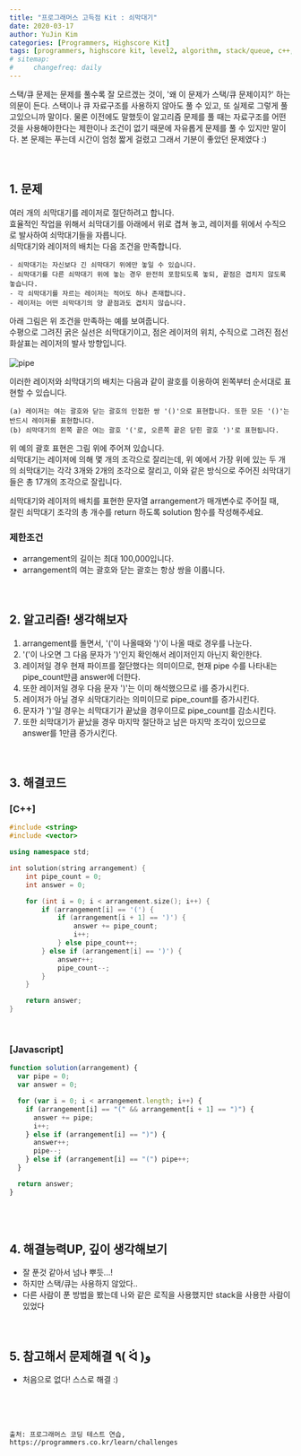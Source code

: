 ```yaml
---
title: "프로그래머스 고득점 Kit : 쇠막대기"
date: 2020-03-17
author: YuJin Kim
categories: [Programmers, Highscore Kit]
tags: [programmers, highscore kit, level2, algorithm, stack/queue, c++, javascript]
# sitemap:
#     changefreq: daily
---
```


스택/큐 문제는 문제를 풀수록 잘 모르겠는 것이, '왜 이 문제가 스택/큐 문제이지?' 하는 의문이 든다. 스택이나 큐 자료구조를 사용하지 않아도 풀 수 있고, 또 실제로 그렇게 풀고있으니까 말이다. 물론 이전에도 말했듯이 알고리즘 문제를 풀 때는 자료구조를 어떤 것을 사용해야한다는 제한이나 조건이 없기 때문에 자유롭게 문제를 풀 수 있지만 말이다. 본 문제는 푸는데 시간이 엄청 짧게 걸렸고 그래서 기분이 좋았던 문제였다 :)  
<br/>
<br/>

## 1. 문제

여러 개의 쇠막대기를 레이저로 절단하려고 합니다.  
효율적인 작업을 위해서 쇠막대기를 아래에서 위로 겹쳐 놓고, 레이저를 위에서 수직으로 발사하여 쇠막대기들을 자릅니다.  
쇠막대기와 레이저의 배치는 다음 조건을 만족합니다.

```
- 쇠막대기는 자신보다 긴 쇠막대기 위에만 놓일 수 있습니다.
- 쇠막대기를 다른 쇠막대기 위에 놓는 경우 완전히 포함되도록 놓되, 끝점은 겹치지 않도록 놓습니다.
- 각 쇠막대기를 자르는 레이저는 적어도 하나 존재합니다.
- 레이저는 어떤 쇠막대기의 양 끝점과도 겹치지 않습니다.
```

아래 그림은 위 조건을 만족하는 예를 보여줍니다.  
수평으로 그려진 굵은 실선은 쇠막대기이고, 점은 레이저의 위치, 수직으로 그려진 점선 화살표는 레이저의 발사 방향입니다.  
<br/>
![pipe](https://grepp-programmers.s3.amazonaws.com/files/ybm/dbd166625b/d3ae656b-bb7b-421c-9f74-fa9ea800b860.png)

이러한 레이저와 쇠막대기의 배치는 다음과 같이 괄호를 이용하여 왼쪽부터 순서대로 표현할 수 있습니다.

```
(a) 레이저는 여는 괄호와 닫는 괄호의 인접한 쌍 '()'으로 표현합니다. 또한 모든 '()'는 반드시 레이저를 표현합니다.
(b) 쇠막대기의 왼쪽 끝은 여는 괄호 '('로, 오른쪽 끝은 닫힌 괄호 ')'로 표현됩니다.
```

위 예의 괄호 표현은 그림 위에 주어져 있습니다.  
쇠막대기는 레이저에 의해 몇 개의 조각으로 잘리는데, 위 예에서 가장 위에 있는 두 개의 쇠막대기는 각각 3개와 2개의 조각으로 잘리고, 이와 같은 방식으로 주어진 쇠막대기들은 총 17개의 조각으로 잘립니다.

쇠막대기와 레이저의 배치를 표현한 문자열 arrangement가 매개변수로 주어질 때,  
잘린 쇠막대기 조각의 총 개수를 return 하도록 solution 함수를 작성해주세요.

### 제한조건

- arrangement의 길이는 최대 100,000입니다.
- arrangement의 여는 괄호와 닫는 괄호는 항상 쌍을 이룹니다.
  <br/><br/><br/>

## 2. 알고리즘! 생각해보자

1. arrangement를 돌면서, '('이 나올때와 ')'이 나올 때로 경우를 나눈다.
2. '('이 나오면 그 다음 문자가 ')'인지 확인해서 레이저인지 아닌지 확인한다.
3. 레이저일 경우 현재 파이프를 절단했다는 의미이므로, 현재 pipe 수를 나타내는 pipe_count만큼 answer에 더한다.
4. 또한 레이저일 경우 다음 문자 ')'는 이미 해석했으므로 i를 증가시킨다.
5. 레이저가 아닐 경우 쇠막대기라는 의미이므로 pipe_count를 증가시킨다.
6. 문자가 ')'일 경우는 쇠막대기가 끝났을 경우이므로 pipe_count를 감소시킨다.
7. 또한 쇠막대기가 끝났을 경우 마지막 절단하고 남은 마지막 조각이 있으므로 answer를 1만큼 증가시킨다.  
   <br/><br/>

## 3. 해결코드

### [C++]

```c++
#include <string>
#include <vector>

using namespace std;

int solution(string arrangement) {
    int pipe_count = 0;
    int answer = 0;

    for (int i = 0; i < arrangement.size(); i++) {
        if (arrangement[i] == '(') {
            if (arrangement[i + 1] == ')') {
                answer += pipe_count;
                i++;
            } else pipe_count++;
        } else if (arrangement[i] == ')') {
            answer++;
            pipe_count--;
        }
    }

    return answer;
}
```

<br/>

### [Javascript]

```javascript
function solution(arrangement) {
  var pipe = 0;
  var answer = 0;

  for (var i = 0; i < arrangement.length; i++) {
    if (arrangement[i] == "(" && arrangement[i + 1] == ")") {
      answer += pipe;
      i++;
    } else if (arrangement[i] == ")") {
      answer++;
      pipe--;
    } else if (arrangement[i] == "(") pipe++;
  }

  return answer;
}
```

<br/><br/>

## 4. 해결능력UP, 깊이 생각해보기

- 잘 푼것 같아서 넘나 뿌듯...!
- 하지만 스택/큐는 사용하지 않았다..
- 다른 사람이 푼 방법을 봤는데 나와 같은 로직을 사용했지만 stack을 사용한 사람이 있었다
  <br/><br/><br/>

## 5. 참고해서 문제해결 ٩( ᐛ )و

- 처음으로 없다! 스스로 해결 :)

<br/><br/><br/>

```
출처: 프로그래머스 코딩 테스트 연습, https://programmers.co.kr/learn/challenges
```
